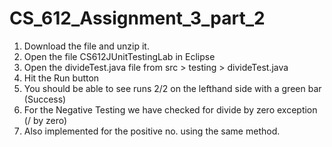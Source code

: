 # CS_612_Assignment_3_part_2
1. Download the file and unzip it.
2. Open the file CS612JUnitTestingLab in Eclipse
3. Open the divideTest.java file from src > testing  > divideTest.java
4. Hit the Run button
5. You should be able to see runs 2/2 on the lefthand side with a green bar (Success)
6. For the Negative Testing we have checked for divide by zero exception (/ by zero) 
7. Also implemented for the positive no. using the same method.
